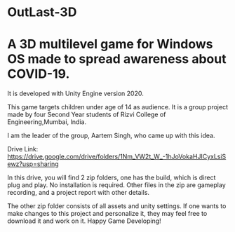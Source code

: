 # OutLast-3D
# A 3D multilevel game for Windows OS made to spread awareness about COVID-19. 
It is developed with Unity Engine version 2020.

This game targets children under age of 14 as audience.
It is a group project made by four Second Year students of Rizvi College of Engineering,Mumbai, India.

I am the leader of the group, Aartem Singh,  who came up with this idea.

Drive Link: https://drive.google.com/drive/folders/1Nm_VW2t_W_-1hJoVokaHJICyxLsiSewz?usp=sharing

In this drive, you will find 2 zip folders, one has the build, which is direct plug and play. No installation is required. Other files in the zip are gameplay recording, and a project report with other details.

The other zip folder consists of all assets and unity settings. If one wants to make changes to this project and personalize it, they may feel free to download it and work on it. Happy Game Developing!
